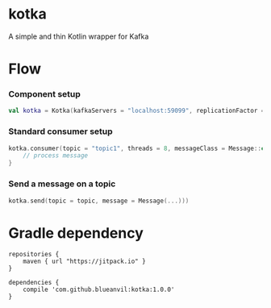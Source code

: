 # kotka
A simple and thin Kotlin wrapper for Kafka

# Flow
### Component setup
```kotlin
val kotka = Kotka(kafkaServers = "localhost:59099", replicationFactor = 1)
```

### Standard consumer setup
```kotlin
kotka.consumer(topic = "topic1", threads = 8, messageClass = Message::class) { message ->
    // process message
}
```

### Send a message on a topic
```kotlin
kotka.send(topic = topic, message = Message(...)))
```

# Gradle dependency

```
repositories {
    maven { url "https://jitpack.io" }
}

dependencies {
    compile 'com.github.blueanvil:kotka:1.0.0'
}
```
